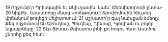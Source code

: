 19 Ողջունի՛ր Պրիսկային եւ Ակիւղասին. նաեւ՝ Օնեսիփորոսի ընտա-
20 նիքին:  Երաստոսը մնաց Կորնթոսում: Տրոփիմոսին հիւանդ վիճակում թողեցի Մելիտոսում: 21 Աշխատի՛ր գալ նախքան ձմեռը: Քեզ ողջունում են Եբուղոսը, Պուդէսը, Ղինոսը, Կլոդիան ու բոլոր եղբայրները: 22 Տէր Յիսուս Քրիստոս լինի քո հոգու հետ: Աստծու շնորհը քեզ հետ:































